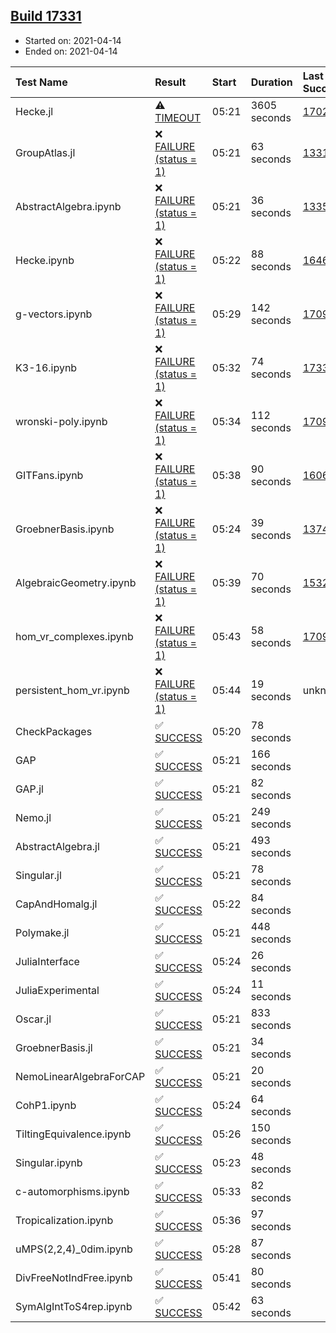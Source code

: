 ## [Build 17331](https://oscarci.mathematik.uni-kl.de/job/oscar/17331/)

* Started on: 2021-04-14
* Ended on: 2021-04-14

| Test Name    | Result | Start | Duration | Last Success | First Failure |
|:-------------|:-------|:------|:---------|:-------------|:--------------|
| Hecke.jl | ⚠ [TIMEOUT](https://oscarci.mathematik.uni-kl.de/job/oscar/17331/artifact/logs/build-17331/Hecke.jl.log) | 05:21 | 3605 seconds | [17022](https://oscarci.mathematik.uni-kl.de/job/oscar/17022/) | [17023](https://oscarci.mathematik.uni-kl.de/job/oscar/17023/) |
| GroupAtlas.jl | ❌ [FAILURE (status = 1)](https://oscarci.mathematik.uni-kl.de/job/oscar/17331/artifact/logs/build-17331/GroupAtlas.jl.log) | 05:21 | 63 seconds | [13311](https://oscarci.mathematik.uni-kl.de/job/oscar/13311/) | [13312](https://oscarci.mathematik.uni-kl.de/job/oscar/13312/) |
| AbstractAlgebra.ipynb | ❌ [FAILURE (status = 1)](https://oscarci.mathematik.uni-kl.de/job/oscar/17331/artifact/logs/build-17331/AbstractAlgebra.ipynb.log) | 05:21 | 36 seconds | [13355](https://oscarci.mathematik.uni-kl.de/job/oscar/13355/) | [13356](https://oscarci.mathematik.uni-kl.de/job/oscar/13356/) |
| Hecke.ipynb | ❌ [FAILURE (status = 1)](https://oscarci.mathematik.uni-kl.de/job/oscar/17331/artifact/logs/build-17331/Hecke.ipynb.log) | 05:22 | 88 seconds | [16463](https://oscarci.mathematik.uni-kl.de/job/oscar/16463/) | [16464](https://oscarci.mathematik.uni-kl.de/job/oscar/16464/) |
| g-vectors.ipynb | ❌ [FAILURE (status = 1)](https://oscarci.mathematik.uni-kl.de/job/oscar/17331/artifact/logs/build-17331/g-vectors.ipynb.log) | 05:29 | 142 seconds | [17099](https://oscarci.mathematik.uni-kl.de/job/oscar/17099/) | [17100](https://oscarci.mathematik.uni-kl.de/job/oscar/17100/) |
| K3-16.ipynb | ❌ [FAILURE (status = 1)](https://oscarci.mathematik.uni-kl.de/job/oscar/17331/artifact/logs/build-17331/K3-16.ipynb.log) | 05:32 | 74 seconds | [17330](https://oscarci.mathematik.uni-kl.de/job/oscar/17330/) | [17331](https://oscarci.mathematik.uni-kl.de/job/oscar/17331/) |
| wronski-poly.ipynb | ❌ [FAILURE (status = 1)](https://oscarci.mathematik.uni-kl.de/job/oscar/17331/artifact/logs/build-17331/wronski-poly.ipynb.log) | 05:34 | 112 seconds | [17098](https://oscarci.mathematik.uni-kl.de/job/oscar/17098/) | [17099](https://oscarci.mathematik.uni-kl.de/job/oscar/17099/) |
| GITFans.ipynb | ❌ [FAILURE (status = 1)](https://oscarci.mathematik.uni-kl.de/job/oscar/17331/artifact/logs/build-17331/GITFans.ipynb.log) | 05:38 | 90 seconds | [16068](https://oscarci.mathematik.uni-kl.de/job/oscar/16068/) | [16069](https://oscarci.mathematik.uni-kl.de/job/oscar/16069/) |
| GroebnerBasis.ipynb | ❌ [FAILURE (status = 1)](https://oscarci.mathematik.uni-kl.de/job/oscar/17331/artifact/logs/build-17331/GroebnerBasis.ipynb.log) | 05:24 | 39 seconds | [13748](https://oscarci.mathematik.uni-kl.de/job/oscar/13748/) | [13749](https://oscarci.mathematik.uni-kl.de/job/oscar/13749/) |
| AlgebraicGeometry.ipynb | ❌ [FAILURE (status = 1)](https://oscarci.mathematik.uni-kl.de/job/oscar/17331/artifact/logs/build-17331/AlgebraicGeometry.ipynb.log) | 05:39 | 70 seconds | [15322](https://oscarci.mathematik.uni-kl.de/job/oscar/15322/) | [15323](https://oscarci.mathematik.uni-kl.de/job/oscar/15323/) |
| hom_vr_complexes.ipynb | ❌ [FAILURE (status = 1)](https://oscarci.mathematik.uni-kl.de/job/oscar/17331/artifact/logs/build-17331/hom_vr_complexes.ipynb.log) | 05:43 | 58 seconds | [17099](https://oscarci.mathematik.uni-kl.de/job/oscar/17099/) | [17100](https://oscarci.mathematik.uni-kl.de/job/oscar/17100/) |
| persistent_hom_vr.ipynb | ❌ [FAILURE (status = 1)](https://oscarci.mathematik.uni-kl.de/job/oscar/17331/artifact/logs/build-17331/persistent_hom_vr.ipynb.log) | 05:44 | 19 seconds | unknown | unknown |
| CheckPackages | ✅ [SUCCESS](https://oscarci.mathematik.uni-kl.de/job/oscar/17331/artifact/logs/build-17331/CheckPackages.log) | 05:20 | 78 seconds |  |  |
| GAP | ✅ [SUCCESS](https://oscarci.mathematik.uni-kl.de/job/oscar/17331/artifact/logs/build-17331/GAP.log) | 05:21 | 166 seconds |  |  |
| GAP.jl | ✅ [SUCCESS](https://oscarci.mathematik.uni-kl.de/job/oscar/17331/artifact/logs/build-17331/GAP.jl.log) | 05:21 | 82 seconds |  |  |
| Nemo.jl | ✅ [SUCCESS](https://oscarci.mathematik.uni-kl.de/job/oscar/17331/artifact/logs/build-17331/Nemo.jl.log) | 05:21 | 249 seconds |  |  |
| AbstractAlgebra.jl | ✅ [SUCCESS](https://oscarci.mathematik.uni-kl.de/job/oscar/17331/artifact/logs/build-17331/AbstractAlgebra.jl.log) | 05:21 | 493 seconds |  |  |
| Singular.jl | ✅ [SUCCESS](https://oscarci.mathematik.uni-kl.de/job/oscar/17331/artifact/logs/build-17331/Singular.jl.log) | 05:21 | 78 seconds |  |  |
| CapAndHomalg.jl | ✅ [SUCCESS](https://oscarci.mathematik.uni-kl.de/job/oscar/17331/artifact/logs/build-17331/CapAndHomalg.jl.log) | 05:22 | 84 seconds |  |  |
| Polymake.jl | ✅ [SUCCESS](https://oscarci.mathematik.uni-kl.de/job/oscar/17331/artifact/logs/build-17331/Polymake.jl.log) | 05:21 | 448 seconds |  |  |
| JuliaInterface | ✅ [SUCCESS](https://oscarci.mathematik.uni-kl.de/job/oscar/17331/artifact/logs/build-17331/JuliaInterface.log) | 05:24 | 26 seconds |  |  |
| JuliaExperimental | ✅ [SUCCESS](https://oscarci.mathematik.uni-kl.de/job/oscar/17331/artifact/logs/build-17331/JuliaExperimental.log) | 05:24 | 11 seconds |  |  |
| Oscar.jl | ✅ [SUCCESS](https://oscarci.mathematik.uni-kl.de/job/oscar/17331/artifact/logs/build-17331/Oscar.jl.log) | 05:21 | 833 seconds |  |  |
| GroebnerBasis.jl | ✅ [SUCCESS](https://oscarci.mathematik.uni-kl.de/job/oscar/17331/artifact/logs/build-17331/GroebnerBasis.jl.log) | 05:21 | 34 seconds |  |  |
| NemoLinearAlgebraForCAP | ✅ [SUCCESS](https://oscarci.mathematik.uni-kl.de/job/oscar/17331/artifact/logs/build-17331/NemoLinearAlgebraForCAP.log) | 05:21 | 20 seconds |  |  |
| CohP1.ipynb | ✅ [SUCCESS](https://oscarci.mathematik.uni-kl.de/job/oscar/17331/artifact/logs/build-17331/CohP1.ipynb.log) | 05:24 | 64 seconds |  |  |
| TiltingEquivalence.ipynb | ✅ [SUCCESS](https://oscarci.mathematik.uni-kl.de/job/oscar/17331/artifact/logs/build-17331/TiltingEquivalence.ipynb.log) | 05:26 | 150 seconds |  |  |
| Singular.ipynb | ✅ [SUCCESS](https://oscarci.mathematik.uni-kl.de/job/oscar/17331/artifact/logs/build-17331/Singular.ipynb.log) | 05:23 | 48 seconds |  |  |
| c-automorphisms.ipynb | ✅ [SUCCESS](https://oscarci.mathematik.uni-kl.de/job/oscar/17331/artifact/logs/build-17331/c-automorphisms.ipynb.log) | 05:33 | 82 seconds |  |  |
| Tropicalization.ipynb | ✅ [SUCCESS](https://oscarci.mathematik.uni-kl.de/job/oscar/17331/artifact/logs/build-17331/Tropicalization.ipynb.log) | 05:36 | 97 seconds |  |  |
| uMPS(2,2,4)_0dim.ipynb | ✅ [SUCCESS](https://oscarci.mathematik.uni-kl.de/job/oscar/17331/artifact/logs/build-17331/uMPS-2-2-4-_0dim.ipynb.log) | 05:28 | 87 seconds |  |  |
| DivFreeNotIndFree.ipynb | ✅ [SUCCESS](https://oscarci.mathematik.uni-kl.de/job/oscar/17331/artifact/logs/build-17331/DivFreeNotIndFree.ipynb.log) | 05:41 | 80 seconds |  |  |
| SymAlgIntToS4rep.ipynb | ✅ [SUCCESS](https://oscarci.mathematik.uni-kl.de/job/oscar/17331/artifact/logs/build-17331/SymAlgIntToS4rep.ipynb.log) | 05:42 | 63 seconds |  |  |
